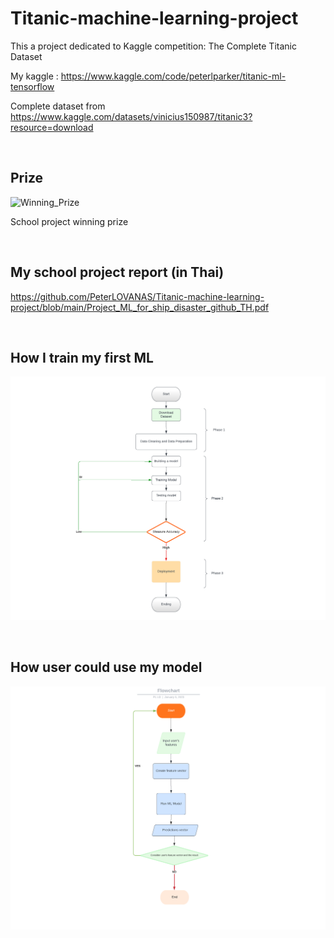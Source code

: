 # Titanic-machine-learning-project

This a project dedicated to Kaggle competition: The Complete Titanic Dataset

My kaggle : https://www.kaggle.com/code/peterlparker/titanic-ml-tensorflow

Complete dataset from https://www.kaggle.com/datasets/vinicius150987/titanic3?resource=download 

<br>

## Prize

<img width="732" alt="Winning_Prize" src="https://user-images.githubusercontent.com/93461870/222944174-03ae0fe6-f300-4e3f-b3e8-c7d5e13ea69c.png">

School project winning prize

<br>

## My school project report (in Thai)
https://github.com/PeterLOVANAS/Titanic-machine-learning-project/blob/main/Project_ML_for_ship_disaster_github_TH.pdf

<br>

## How I train my first ML
![Flowchart described the development process](https://raw.githubusercontent.com/PeterLOVANAS/Titanic-machine-learning-project/main/Flowchart%20(2).png)

<br>
 
## How user could use my model
![Flowchart described the how the model benefit the user](https://raw.githubusercontent.com/PeterLOVANAS/Titanic-machine-learning-project/main/Picture4.png)
